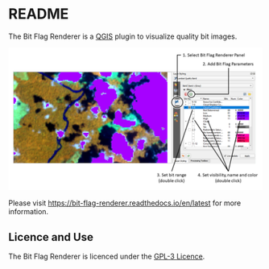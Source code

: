 # README


The Bit Flag Renderer is a [QGIS](https://www.qgis.org) plugin to visualize quality bit images.

![usage.png](docs/source/img/usage.png)

Please visit https://bit-flag-renderer.readthedocs.io/en/latest for more information.

Licence and Use
---------------

The Bit Flag Renderer is licenced under the [GPL-3 Licence](GPL-3.0.txt).
